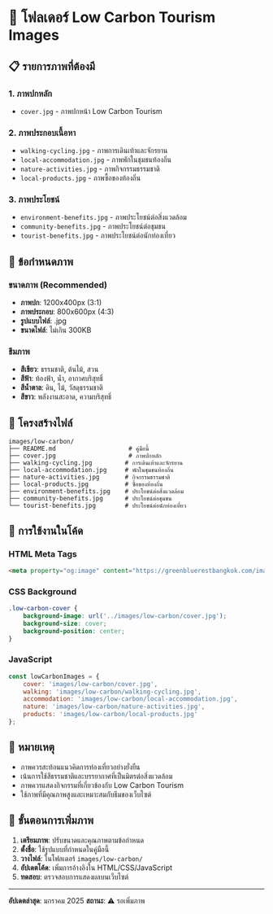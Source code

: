 # 🌱 โฟลเดอร์ Low Carbon Tourism Images

## 📋 **รายการภาพที่ต้องมี**

### **1. ภาพปกหลัก**
- `cover.jpg` - ภาพปกหน้า Low Carbon Tourism

### **2. ภาพประกอบเนื้อหา**
- `walking-cycling.jpg` - ภาพการเดินเท้าและจักรยาน
- `local-accommodation.jpg` - ภาพพักในชุมชนท้องถิ่น
- `nature-activities.jpg` - ภาพกิจกรรมธรรมชาติ
- `local-products.jpg` - ภาพซื้อของท้องถิ่น

### **3. ภาพประโยชน์**
- `environment-benefits.jpg` - ภาพประโยชน์ต่อสิ่งแวดล้อม
- `community-benefits.jpg` - ภาพประโยชน์ต่อชุมชน
- `tourist-benefits.jpg` - ภาพประโยชน์ต่อนักท่องเที่ยว

## 🎯 **ข้อกำหนดภาพ**

### **ขนาดภาพ (Recommended)**
- **ภาพปก**: 1200x400px (3:1)
- **ภาพประกอบ**: 800x600px (4:3)
- **รูปแบบไฟล์**: .jpg
- **ขนาดไฟล์**: ไม่เกิน 300KB

### **ธีมภาพ**
- **สีเขียว**: ธรรมชาติ, ต้นไม้, สวน
- **สีฟ้า**: ท้องฟ้า, น้ำ, อากาศบริสุทธิ์
- **สีน้ำตาล**: ดิน, ไม้, วัสดุธรรมชาติ
- **สีขาว**: พลังงานสะอาด, ความบริสุทธิ์

## 📁 **โครงสร้างไฟล์**

```
images/low-carbon/
├── README.md                    # คู่มือนี้
├── cover.jpg                    # ภาพปกหลัก
├── walking-cycling.jpg         # การเดินเท้าและจักรยาน
├── local-accommodation.jpg     # พักในชุมชนท้องถิ่น
├── nature-activities.jpg       # กิจกรรมธรรมชาติ
├── local-products.jpg          # ซื้อของท้องถิ่น
├── environment-benefits.jpg    # ประโยชน์ต่อสิ่งแวดล้อม
├── community-benefits.jpg      # ประโยชน์ต่อชุมชน
└── tourist-benefits.jpg        # ประโยชน์ต่อนักท่องเที่ยว
```

## 🔧 **การใช้งานในโค้ด**

### **HTML Meta Tags**
```html
<meta property="og:image" content="https://greenbluerestbangkok.com/images/low-carbon/cover.jpg">
```

### **CSS Background**
```css
.low-carbon-cover {
    background-image: url('../images/low-carbon/cover.jpg');
    background-size: cover;
    background-position: center;
}
```

### **JavaScript**
```javascript
const lowCarbonImages = {
    cover: 'images/low-carbon/cover.jpg',
    walking: 'images/low-carbon/walking-cycling.jpg',
    accommodation: 'images/low-carbon/local-accommodation.jpg',
    nature: 'images/low-carbon/nature-activities.jpg',
    products: 'images/low-carbon/local-products.jpg'
};
```

## 📝 **หมายเหตุ**

- ภาพควรสะท้อนแนวคิดการท่องเที่ยวอย่างยั่งยืน
- เน้นการใช้สีธรรมชาติและบรรยากาศที่เป็นมิตรต่อสิ่งแวดล้อม
- ภาพควรแสดงกิจกรรมที่เกี่ยวข้องกับ Low Carbon Tourism
- ใช้ภาพที่มีคุณภาพสูงและเหมาะสมกับธีมของเว็บไซต์

## 🚀 **ขั้นตอนการเพิ่มภาพ**

1. **เตรียมภาพ**: ปรับขนาดและคุณภาพตามข้อกำหนด
2. **ตั้งชื่อ**: ใช้รูปแบบที่กำหนดในคู่มือนี้
3. **วางไฟล์**: ในโฟลเดอร์ `images/low-carbon/`
4. **อัปเดตโค้ด**: เพิ่มการอ้างอิงใน HTML/CSS/JavaScript
5. **ทดสอบ**: ตรวจสอบการแสดงผลบนเว็บไซต์

---

**อัปเดตล่าสุด**: มกราคม 2025
**สถานะ**: ⚠️ รอเพิ่มภาพ
